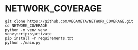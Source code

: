# NETWORK_COVERAGE


``` shell
git clone https://github.com/VEGAMETA/NETWORK_COVERAGE.git
cd NETWORK_COVERAGE
python -m venv venv
venv\Scripts\activate
pip install -r requirements.txt
python ./main.py
```